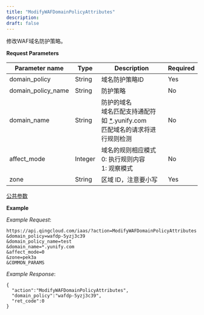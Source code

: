 ```yaml
---
title: "ModifyWAFDomainPolicyAttributes"
description: 
draft: false
---
```




修改WAF域名防护策略。

**Request Parameters**

| Parameter name | Type | Description | Required |
| --- | --- | --- | --- |
| domain_policy | String | 域名防护策略ID | Yes |
| domain_policy_name | String | 防护策略 | No |
| domain_name | String |防护的域名<br/>域名匹配支持通配符如 [*](#id1).yunify.com<br/>匹配域名的请求将进行规则检测 | No |
| affect_mode | Integer |域名的规则相应模式<br/>0: 执行规则内容<br/>1: 观察模式 | No |
| zone | String | 区域 ID，注意要小写 | Yes |

[公共参数](../common/parameters.html#api-common-parameters)

**Example**

_Example Request_:

```
https://api.qingcloud.com/iaas/?action=ModifyWAFDomainPolicyAttributes
&domain_policy=wafdp-5yzj3c39
&domain_policy_name=test
&domain_name=*.yunify.com
&affect_mode=0
&zone=pek3a
&COMMON_PARAMS
```

_Example Response_:

```
{
  "action":"ModifyWAFDomainPolicyAttributes",
  "domain_policy":"wafdp-5yzj3c39",
  "ret_code":0
}
```
